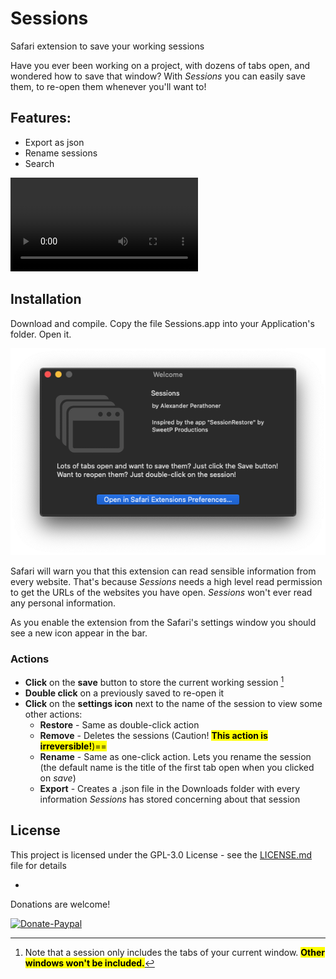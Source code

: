 # Sessions
Safari extension to save your working sessions

Have you ever been working on a project, with dozens of tabs open, and wondered how to save that window?
With *Sessions* you can easily save them, to re-open them whenever you'll want to!

## Features:
- Export as json
- Rename sessions
- Search

![Options](https://raw.githubusercontent.com/AlexPerathoner/Sessions/master/Screens/Registrazione%20schermo%202019-11-26%20alle%2001.14.21.mov)

## Installation
Download and compile. Copy the file Sessions.app into your Application's folder. Open it.

![Welcome Window](https://raw.githubusercontent.com/AlexPerathoner/Sessions/master/Screens/welcomeScreen.png)

Safari will warn you that this extension can read sensible information from every website. That's because *Sessions* needs a high level read permission to get the URLs of the websites you have open. *Sessions* won't ever read any personal information.

As you enable the extension from the Safari's settings window you should see a new icon appear in the bar.

### Actions
* **Click** on the **save** button to store the current working session [^1] 
* **Double click** on a previously saved to re-open it
* **Click** on the **settings icon** next to the name of the session to view some other actions:
	* **Restore** - Same as double-click action
	* **Remove** - Deletes the sessions (Caution! <mark>**This action is irreversible!**)==
	* **Rename** - Same as one-click action. Lets you rename the session (the default name is the title of the first tab open when you clicked on *save*)
	* **Export** - Creates a .json file in the Downloads folder with every information *Sessions* has stored concerning about that session


[^1]: Note that a session only includes the tabs of your current window. <mark>**Other windows won't be included.**</mark>

## License

This project is licensed under the GPL-3.0 License - see the [LICENSE.md](LICENSE.md) file for details

-
Donations are welcome!

[![Donate-Paypal](https://img.shields.io/badge/donate-paypal-yellow.svg?style=flat)](https://paypal.me/AlexanderPerathoner)